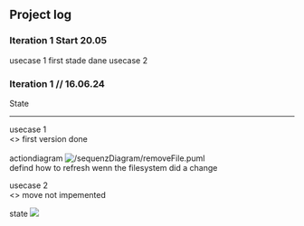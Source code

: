 ## Project log 


### Iteration 1 Start 20.05
usecase 1 
    first stade dane 
usecase 2 
  
### Iteration 1 // 16.06.24

State 
_____________________
usecase 1 <br>
<>    first version done<br>
</br>
actiondiagram 
<img src="./sequenzDiagram/removeFile.puml" alt="/sequenzDiagram/removeFile.puml"></img>
<br>defind how to refresh wenn the filesystem did a change
<br>

usecase 2 <br>
 <>   move not impemented 
 
 state
<img src="./out/bigClassDiagramUIandDomaine/bigClassDiagramUIandDomaine.png"></img>

